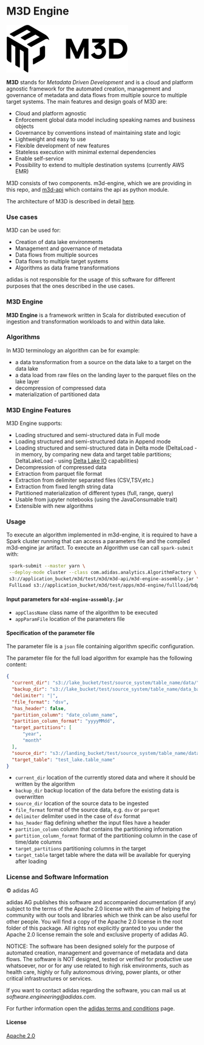M3D Engine
=======

![M3DLogo](static/images/m3d_logo.png)

**M3D** stands for _Metadata Driven Development_ and is a cloud and platform agnostic framework for the automated creation, management and governance of metadata and data flows from multiple source to multiple target systems. The main features and design goals of M3D are:

*   Cloud and platform agnostic
*   Enforcement global data model including speaking names and business objects
*   Governance by conventions instead of maintaining state and logic
*   Lightweight and easy to use
*   Flexible development of new features
*   Stateless execution with minimal external dependencies
*   Enable self-service
*   Possibility to extend to multiple destination systems (currently AWS EMR)

M3D consists of two components. m3d-engine, which we are providing in this repo, and [m3d-api](https://github.com/adidas/m3d-api) which contains the api as python module.

The architecture of M3D is described in detail [here](https://github.com/adidas/m3d-api).

### Use cases

M3D can be used for:

*  Creation of data lake environments
*  Management and governance of metadata
*  Data flows from multiple sources
*  Data flows to multiple target systems
*  Algorithms as data frame transformations

adidas is not responsible for the usage of this software for different purposes that the ones described in the use cases.

### M3D Engine

**M3D Engine** is a framework written in Scala for distributed execution of ingestion and transformation workloads to and within data lake.

### Algorithms

In M3D terminology an algorithm can be for example:
*   a data transformation from a source on the data lake to a target on the data lake
*   a data load from raw files on the landing layer to the parquet files on the lake layer
*   decompression of compressed data
*   materialization of partitioned data

### M3D Engine Features

M3D Engine supports:

*   Loading structured and semi-structured data in Full mode
*   Loading structured and semi-structured data in Append mode
*   Loading structured and semi-structured data in Delta mode (DeltaLoad - in memory, by comparing new data and target table partitions; DeltaLakeLoad - using [Delta Lake IO](https://delta.io) capabilities)
*   Decompression of compressed data
*   Extraction from parquet file format
*   Extraction from delimiter separated files (CSV,TSV,etc.)
*   Extraction from fixed length string data
*   Partitioned materialization of different types (full, range, query)
*   Usable from jupyter notebooks (using the JavaConsumable trait) 
*   Extensible with new algorithms

### Usage

To execute an algorithm implemented in m3d-engine, it is required to have a Spark cluster running 
that can access a parameters file and the compiled m3d-engine jar artifact.
To execute an Algorithm use can call `spark-submit` with:

```bash
 spark-submit --master yarn \
 --deploy-mode cluster --class com.adidas.analytics.AlgorithmFactory \
 s3://application_bucket/m3d/test/m3d/m3d-api/m3d-engine-assembly.jar \
 FullLoad s3://application_bucket/m3d/test/apps/m3d-engine/fullload/bdp-emr_prod-test.fullload.20190815T134744.json
``` 

#### Input parameters for `m3d-engine-assembly.jar`
*   `appClassName` class name of the algorithm to be executed
*   `appParamFile` location of the parameters file

#### Specification of the parameter file
The parameter file is a `json` file containing algorithm specific configuration.

The parameter file for the full load algorithm for example has the following content:

```json
{
  "current_dir": "s3://lake_bucket/test/source_system/table_name/data/", 
  "backup_dir": "s3://lake_bucket/test/source_system/table_name/data_backup/", 
  "delimiter": "|", 
  "file_format": "dsv", 
  "has_header": false, 
  "partition_column": "date_column_name", 
  "partition_column_format": "yyyyMMdd", 
  "target_partitions": [
      "year", 
      "month"
  ], 
  "source_dir": "s3://landing_bucket/test/source_system/table_name/data/", 
  "target_table": "test_lake.table_name"
}
```

*   `current_dir` location of the currently stored data and where it should be written by the algorithm
*   `backup_dir` backup location of the data before the existing data is overwritten
*   `source_dir` location of the source data to be ingested
*   `file_format` format of the source data, e.g. `dsv` or `parquet`
*   `delimiter` delimiter used in the case of `dsv` format
*   `has_header` flag defining whether the input files have a header
*   `partition_column` column that contains the partitioning information
*   `partition_column_format` format of the partitioning column in the case of time/date columns
*   `target_partitions`  partitioning columns in the target
*   `target_table` target table where the data will be available for querying after loading

### License and Software Information
 
© adidas AG
 
adidas AG publishes this software and accompanied documentation (if any) subject to the terms of the Apache 2.0 license with the aim of helping the community with our tools and libraries which we think can be also useful for other people. You will find a copy of the Apache 2.0 license in the root folder of this package. All rights not explicitly granted to you under the Apache 2.0 license remain the sole and exclusive property of adidas AG.
 
NOTICE: The software has been designed solely for the purpose of automated creation, management and governance of metadata and data flows. The software is NOT designed, tested or verified for productive use whatsoever, nor or for any use related to high risk environments, such as health care, highly or fully autonomous driving, power plants, or other critical infrastructures or services.
 
If you want to contact adidas regarding the software, you can mail us at _software.engineering@adidas.com_.
 
For further information open the [adidas terms and conditions](https://github.com/adidas/adidas-contribution-guidelines/wiki/Terms-and-conditions) page.

#### License

[Apache 2.0](LICENSE)